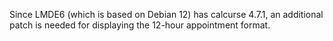 Since LMDE6 (which is based on Debian 12) has calcurse 4.7.1, an additional patch is needed for displaying the 12-hour appointment format.
